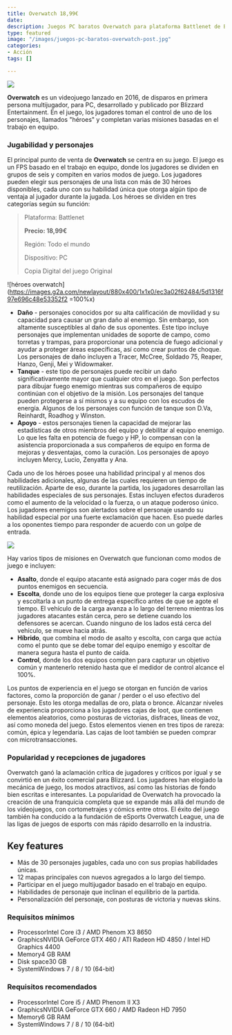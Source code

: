 ```yaml
---
title: Overwatch 18,99€
date: 
description: Juegos PC baratos Overwatch para plataforma Battlenet de Blizzard
type: featured
image: "/images/juegos-pc-baratos-overwatch-post.jpg"
categories:
- Acción
tags: []

---
```

![](/images/pedir-boton-1.png)

**Overwatch** es un videojuego lanzado en 2016, de disparos en primera persona multijugador, para PC, desarrollado y publicado por Blizzard Entertainment. En el juego, los jugadores toman el control de uno de los personajes, llamados "héroes" y completan varias misiones basadas en el trabajo en equipo.

### Jugabilidad y personajes

El principal punto de venta de **Overwatch** se centra en su juego. El juego es un FPS basado en el trabajo en equipo, donde los jugadores se dividen en grupos de seis y compiten en varios modos de juego. Los jugadores pueden elegir sus personajes de una lista con más de 30 héroes disponibles, cada uno con su habilidad única que otorga algún tipo de ventaja al jugador durante la jugada. Los héroes se dividen en tres categorías según su función:

> Plataforma: Battlenet
>
> **Precio: 18,99€**
>
> Región: Todo el mundo
>
> Dispositivo: PC
>
> Copia Digital del juego Original

![héroes overwatch](https://images.g2a.com/newlayout/880x400/1x1x0/ec3a02f62484/5d1316f97e696c48e53352f2 =100%x)

* **Daño** - personajes conocidos por su alta calificación de movilidad y su capacidad para causar un gran daño al enemigo. Sin embargo, son altamente susceptibles al daño de sus oponentes. Este tipo incluye personajes que implementan unidades de soporte de campo, como torretas y trampas, para proporcionar una potencia de fuego adicional y ayudar a proteger áreas específicas, así como crear puntos de choque. Los personajes de daño incluyen a Tracer, McCree, Soldado 75, Reaper, Hanzo, Genji, Mei y Widowmaker.
* **Tanque** - este tipo de personajes puede recibir un daño significativamente mayor que cualquier otro en el juego. Son perfectos para dibujar fuego enemigo mientras sus compañeros de equipo continúan con el objetivo de la misión. Los personajes del tanque pueden protegerse a sí mismos y a su equipo con los escudos de energía. Algunos de los personajes con función de tanque son D.Va, Reinhardt, Roadhog y Winston.
* **Apoyo** - estos personajes tienen la capacidad de mejorar las estadísticas de otros miembros del equipo y debilitar al equipo enemigo. Lo que les falta en potencia de fuego y HP, lo compensan con la asistencia proporcionada a sus compañeros de equipo en forma de mejoras y desventajas, como la curación. Los personajes de apoyo incluyen Mercy, Lucio, Zenyatta y Ana.

Cada uno de los héroes posee una habilidad principal y al menos dos habilidades adicionales, algunas de las cuales requieren un tiempo de reutilización. Aparte de eso, durante la partida, los jugadores desarrollan las habilidades especiales de sus personajes. Estas incluyen efectos duraderos como el aumento de la velocidad o la fuerza, o un ataque poderoso único. Los jugadores enemigos son alertados sobre el personaje usando su habilidad especial por una fuerte exclamación que hacen. Eso puede darles a los oponentes tiempo para responder de acuerdo con un golpe de entrada.

[![](/images/juegos-pc-baratos-overwatch.jpg)](https://www.youtube.com/watch?v=dushZybUYnM "Trailer")

Hay varios tipos de misiones en Overwatch que funcionan como modos de juego e incluyen:

* **Asalto**, donde el equipo atacante está asignado para coger más de dos puntos enemigos en secuencia.
* **Escolta**, donde uno de los equipos tiene que proteger la carga explosiva y escoltarla a un punto de entrega específico antes de que se agote el tiempo. El vehículo de la carga avanza a lo largo del terreno mientras los jugadores atacantes están cerca, pero se detiene cuando los defensores se acercan. Cuando ninguno de los lados está cerca del vehículo, se mueve hacia atrás.
* **Híbrido**, que combina el modo de asalto y escolta, con carga que actúa como el punto que se debe tomar del equipo enemigo y escoltar de manera segura hasta el punto de caída.
* **Control**, donde los dos equipos compiten para capturar un objetivo común y mantenerlo retenido hasta que el medidor de control alcance el 100%.

Los puntos de experiencia en el juego se otorgan en función de varios factores, como la proporción de ganar / perder o el uso efectivo del personaje. Esto les otorga medallas de oro, plata o bronce. Alcanzar niveles de experiencia proporciona a los jugadores cajas de loot, que contienen elementos aleatorios, como posturas de victorias, disfraces, líneas de voz, así como moneda del juego. Estos elementos vienen en tres tipos de rareza: común, épica y legendaria. Las cajas de loot también se pueden comprar con microtransacciones.

### Popularidad y recepciones de jugadores

Overwatch ganó la aclamación crítica de jugadores y críticos por igual y se convirtió en un éxito comercial para Blizzard. Los jugadores han elogiado la mecánica de juego, los modos atractivos, así como las historias de fondo bien escritas e interesantes. La popularidad de Overwatch ha provocado la creación de una franquicia completa que se expande más allá del mundo de los videojuegos, con cortometrajes y cómics entre otros. El éxito del juego también ha conducido a la fundación de eSports Overwatch League, una de las ligas de juegos de esports con más rápido desarrollo en la industria.

## Key features

* Más de 30 personajes jugables, cada uno con sus propias habilidades únicas.
* 12 mapas principales con nuevos agregados a lo largo del tiempo.
* Participar en el juego multijugador basado en el trabajo en equipo.
* Habilidades de personaje que inclinan el equilibrio de la partida.
* Personalización del personaje, con posturas de victoria y nuevas skins.

### Requisitos mínimos

* ProcessorIntel Core i3 / AMD Phenom X3 8650
* GraphicsNVIDIA GeForce GTX 460 / ATI Radeon HD 4850 / Intel HD Graphics 4400
* Memory4 GB RAM
* Disk space30 GB
* SystemWindows 7 / 8 / 10 (64-bit)

### Requisitos recomendados

* ProcessorIntel Core i5 / AMD Phenom II X3
* GraphicsNVIDIA GeForce GTX 660 / AMD Radeon HD 7950
* Memory6 GB RAM
* SystemWindows 7 / 8 / 10 (64-bit)
